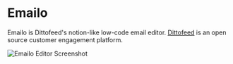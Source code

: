 # Emailo

Emailo is Dittofeed's notion-like low-code email editor. [Dittofeed](https://dittofeed.com) is an open source customer engagement platform.

![Emailo Editor Screenshot](./emailo-screenshot.png)

